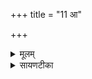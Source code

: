 +++
title = "11 आ"

+++
<details><summary>मूलम्</summary>

आ वे॒धस॒न्नील॑पृष्ठम्बृ॒हन्त॑म् ।  
बृह॒स्पति॒ँ॒ सद॑ने सादयध्वम् ।  
सा॒दद्यो॑नि॒न्दम॒ आ दी॑दि॒वाँस॑म् ।  
हिर॑ण्यवर्णमरु॒षँ स॑पेम ।  


</details>

<details><summary>सायणटीका</summary>

12द्वादशीमाह - हे ऋत्विग्यजमानाः! बृहस्पतिं देव सदने यज्ञस्थाने सादयध्यम् ॥ कीदृशम्? आवेधसं सर्वतः स्रष्टारं नीलपृष्ठं पृष्ठभागे नीलं बृहन्तं गुणैर्महान्तं सादद्योनिं योनौ स्वर्गस्थाने यजमानान् सादयन्तं दमे गृहे आदीदिवांसं सर्वतो दीप्यमानं हिरण्यवर्णं स्वर्णसमानकान्तिं अरुषं रोषरहितं तादृशं बृहस्पतिं सपेम संबध्नीमः ॥॥


</details>

